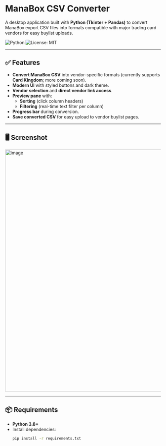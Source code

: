 # ManaBox CSV Converter

A desktop application built with **Python (Tkinter + Pandas)** to convert ManaBox export CSV files into formats compatible with major trading card vendors for easy buylist uploads.

![Python](https://img.shields.io/badge/python-3.8+-blue.svg)
![License: MIT](https://img.shields.io/badge/License-MIT-green.svg)

---

## ✅ Features
- **Convert ManaBox CSV** into vendor-specific formats (currently supports **Card Kingdom**; more coming soon).
- **Modern UI** with styled buttons and dark theme.
- **Vendor selection** and **direct vendor link access**.
- **Preview pane** with:
  - **Sorting** (click column headers)
  - **Filtering** (real-time text filter per column)
- **Progress bar** during conversion.
- **Save converted CSV** for easy upload to vendor buylist pages.

---

## 🖥️ Screenshot
<img width="1102" height="782" alt="image" src="https://github.com/user-attachments/assets/7af77a50-6f9f-4506-8967-eeb5d3cd1fb9" />


---

## 📦 Requirements
- **Python 3.8+**
- Install dependencies:
  ```bash
  pip install -r requirements.txt
